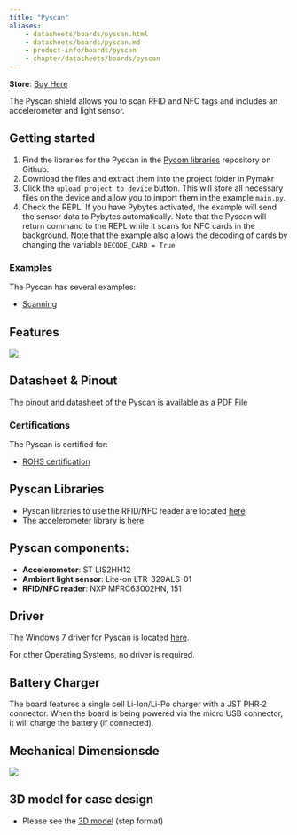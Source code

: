 ```yaml
---
title: "Pyscan"
aliases:
    - datasheets/boards/pyscan.html
    - datasheets/boards/pyscan.md
    - product-info/boards/pyscan
    - chapter/datasheets/boards/pyscan
---
```

**Store**: [Buy Here](https://pycom.io/product/pyscan/)

The Pyscan shield allows you to scan RFID and NFC tags and includes an accelerometer and light sensor.

## Getting started
1. Find the libraries for the Pyscan in the [Pycom libraries](https://github.com/pycom/pycom-libraries/releases/) repository on Github. 
1. Download the files and extract them into the project folder in Pymakr
1. Click the `upload project to device` button. This will store all necessary files on the device and allow you to import them in the example `main.py`.
1. Check the REPL. If you have Pybytes activated, the example will send the sensor data to Pybytes automatically. Note that the Pyscan will return command to the REPL while it scans for NFC cards in the background. Note that the example also allows the decoding of cards by changing the variable `DECODE_CARD = True`

### Examples
The Pyscan has several examples:
* [Scanning](/tutorials/expansionboards/scanning/)

## Features

![](/gitbook/assets/pyscan-pinout-1.png)
## Datasheet & Pinout

The pinout and datasheet of the Pyscan is available as a [PDF File](/gitbook/assets/pyscan-pinout.pdf)

### Certifications
The Pyscan is certified for:
* [ROHS certification](/gitbook/assets/RoHs_declarations/RoHS-for-Pyscan(8286-00031P)-20190523.pdf)



## Pyscan Libraries

* Pyscan libraries to use the RFID/NFC reader are located [here](https://github.com/pycom/pycom-libraries/tree/master/pyscan)
* The accelerometer library is [here](https://github.com/pycom/pycom-libraries/blob/master/pytrack/lib/LIS2HH12.py)

## Pyscan components:

* **Accelerometer**: ST LIS2HH12
* **Ambient light sensor**: Lite-on LTR-329ALS-01
* **RFID/NFC reader**: NXP MFRC63002HN, 151

## Driver

The Windows 7 driver for Pyscan is located [here](/gettingstarted/software/drivers/).

For other Operating Systems, no driver is required.


## Battery Charger

The board features a single cell Li-Ion/Li-Po charger with a JST PHR‑2 connector. When the board is being powered via the micro USB connector, it will charge the battery (if connected).




## Mechanical Dimensionsde
![](/gitbook/assets/pyscan_V0.7_20180416_MecahnicalDimensions.png)

## 3D model for case design

* Please see the [3D model](/gitbook/assets/PyScan_v0.7.step) (step format)
